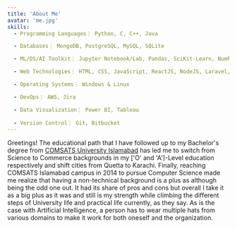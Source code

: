 ```yaml
---
title: 'About Me'
avatar: 'me.jpg'
skills:
  - Programming Languages⋮ Python, C, C++, Java

  - Databases⋮ MongoDB, PostgreSQL, MySQL, SQLite

  - ML/DS/AI Toolkit⋮ Jupyter Notebook/Lab, Pandas, SciKit-Learn, NumPy, SciPy, Dash, Matplotlib, TextBlob, VaderSentiment, Selenium, BeautifulSoup, Scrapy

  - Web Technologies⋮ HTML, CSS, JavaScript, ReactJS, NodeJS, Laravel, Flask, Django

  - Operating Systems⋮ Windows & Linux

  - DevOps⋮ AWS, Jira

  - Data Visualization⋮ Power BI, Tableau
  
  - Version Control⋮ Git, Bitbucket
---
```


Greetings! The educational path that I have followed up to my Bachelor's degree from [COMSATS University Islamabad]('https://www.comsats.edu.pk/') has led me to switch from Science to Commerce backgrounds in my ['O' and 'A']-Level education respectively and shift cities from Quetta to Karachi. Finally, reaching COMSATS Islamabad campus in 2014 to pursue Computer Science made me realize that having a non-technical background is a plus as although being the odd one out. It had its share of pros and cons but overall I take it as a big plus as it was and still is my strength while climbing the different steps of University life and practical life currently, as they say. As is the case with Artificial Intelligence, a person has to wear multiple hats from various domains to make it work for both oneself and the organization. 

<!-- Here is a list of my skills: -->
